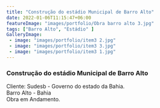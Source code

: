 ```yaml
---
title: "Construção do estádio Municipal de Barro Alto"
date: 2022-01-06T11:15:47+06:00
featureImage: "images/portfolio/Obra barro alto 3.jpg"
tags: ["Barro Alto", "Estádio" ]
GalleryImage: 
 - image: "images/portfolio/item3 2.jpg"
 - image: "images/portfolio/item3 3.jpg"
 - image: "images/portfolio/item3 1.jpg"
---
```

  ### Construção do estádio Municipal de Barro Alto

  Cliente: Sudesb - Governo do estado da Bahia.\
  Barro Alto - Bahia\
  Obra em Andamento.
